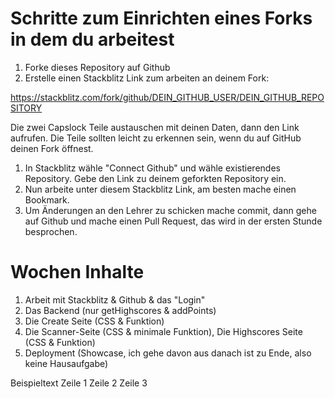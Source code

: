 # Schritte zum Einrichten eines Forks in dem du arbeitest

1. Forke dieses Repository auf Github
1. Erstelle einen Stackblitz Link zum arbeiten an deinem Fork:

https://stackblitz.com/fork/github/DEIN_GITHUB_USER/DEIN_GITHUB_REPOSITORY

Die zwei Capslock Teile austauschen mit deinen Daten, dann den Link aufrufen. Die Teile sollten leicht zu erkennen sein, wenn du auf GitHub deinen Fork öffnest.

1. In Stackblitz wähle "Connect Github" und wähle existierendes Repository. Gebe den Link zu deinem geforkten Repository ein.
1. Nun arbeite unter diesem Stackblitz Link, am besten mache einen Bookmark.
1. Um Änderungen an den Lehrer zu schicken mache commit, dann gehe auf Github und mache einen Pull Request, das wird in der ersten Stunde besprochen.

# Wochen Inhalte

1. Arbeit mit Stackblitz & Github & das "Login"
2. Das Backend (nur getHighscores & addPoints)
3. Die Create Seite (CSS & Funktion)
4. Die Scanner-Seite (CSS & minimale Funktion), Die Highscores Seite (CSS & Funktion)
5. Deployment (Showcase, ich gehe davon aus danach ist zu Ende, also keine Hausaufgabe)

Beispieltext
Zeile 1
Zeile 2
Zeile 3




